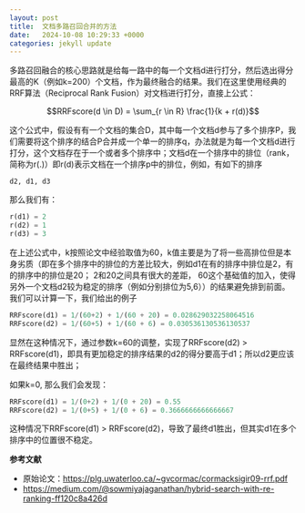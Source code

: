 ```yaml
---
layout: post
title:  文档多路召回合并的方法 
date:   2024-10-08 10:29:33 +0000
categories: jekyll update
---
```


多路召回融合的核心思路就是给每一路中的每一个文档d进行打分，然后选出得分最高的K（例如k=200）个文档，作为最终融合的结果。我们在这里使用经典的RRF算法（Reciprocal Rank Fusion）对文档进行打分，直接上公式：

$$RRFscore(d \in D) = \sum_{r \in R} \frac{1}{k + r(d)}$$

这个公式中，假设有有一个文档的集合D，其中每一个文档d参与了多个排序P，我们需要将这个排序的结合P合并成一个单一的排序q，办法就是为每一个文档d进行打分，这个文档存在于一个或者多个排序中；文档d在一个排序中的排位（rank，简称为r(.)）即r(d)表示文档在一个排序p中的排位，例如，有如下的排序

```Plain
d2, d1, d3
```

那么我们有：

```Python
r(d1) = 2
r(d2) = 1
r(d3) = 3
```

在上述公式中，k按照论文中经验取值为60，k值主要是为了将一些高排位但是本身劣质（即在多个排序中的排位的方差比较大，例如d1在有的排序中排位是2，有的排序中的排位是20； 2和20之间具有很大的差距， 60这个基础值的加入，使得另外一个文档d2较为稳定的排序（例如分别排位为5,6））的结果避免排到前面。我们可以计算一下，我们给出的例子

```Python
RRFscore(d1) = 1/(60+2) + 1/(60 + 20) = 0.028629032258064516
RRFscore(d2) = 1/(60+5) + 1/(60 + 6) = 0.030536130536130537
```

显然在这种情况下，通过参数k=60的调整，实现了RRFscore(d2) > RRFscore(d1)，即具有更加稳定的排序结果的d2的得分要高于d1；所以d2更应该在最终结果中胜出；

如果k=0, 那么我们会发现：

```Python
RRFscore(d1) = 1/(0+2) + 1/(0 + 20) = 0.55
RRFscore(d2) = 1/(0+5) + 1/(0 + 6) = 0.3666666666666667
```

这种情况下RRFscore(d1) > RRFscore(d2)，导致了最终d1胜出，但其实d1在多个排序中的位置很不稳定。

**参考文献**

* 原始论文：https://plg.uwaterloo.ca/~gvcormac/cormacksigir09-rrf.pdf
* https://medium.com/@sowmiyajaganathan/hybrid-search-with-re-ranking-ff120c8a426d
